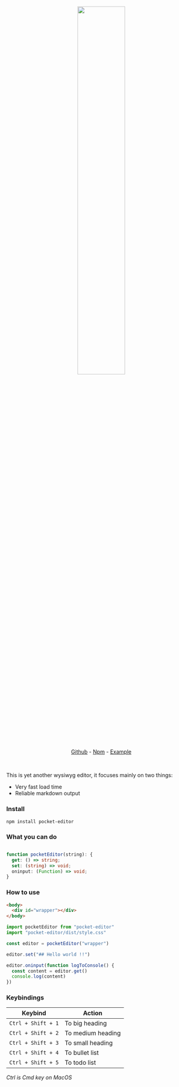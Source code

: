 <h3 align="center">
  <img src="https://raw.githubusercontent.com/victrme/pocket-editor/main/example/public/banner.png" width="50%" align="center" />
</h3>

<p align="center">
    <a href="https://github.com/victrme/pocket-editor">Github</a> - 
    <a href="https://www.npmjs.com/package/pocket-editor">Npm</a> - 
    <a href="https://pocketeditor.netlify.app/">Example</a>
</p>

<br />

This is yet another wysiwyg editor, it focuses mainly on two things:

-   Very fast load time
-   Reliable markdown output

### Install

```
npm install pocket-editor
```

### What you can do

```ts

function pocketEditor(string): {
  get: () => string;
  set: (string) => void;
  oninput: (Function) => void;
}

```

### How to use

```html
<body>
  <div id="wrapper"></div>
</body>
```

```ts
import pocketEditor from "pocket-editor"
import "pocket-editor/dist/style.css"

const editor = pocketEditor("wrapper")

editor.set("## Hello world !!")

editor.oninput(function logToConsole() {
  const content = editor.get()
  console.log(content)
})
```

### Keybindings

| Keybind            | Action            |
|--------------------|-------------------|
| `Ctrl + Shift + 1` | To big heading    |
| `Ctrl + Shift + 2` | To medium heading |
| `Ctrl + Shift + 3` | To small heading  |
| `Ctrl + Shift + 4` | To bullet list    |
| `Ctrl + Shift + 5` | To todo list      |

_Ctrl is Cmd key on MacOS_
